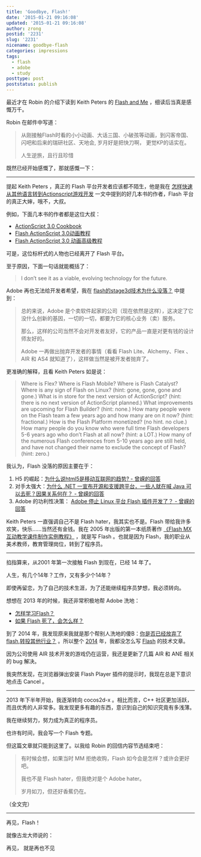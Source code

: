 ```yaml
---
title: 'Goodbye, Flash!'
date: '2015-01-21 09:16:08'
updated: '2015-01-21 09:16:08'
author: zrong
postid: '2231'
slug: '2231'
nicename: goodbye-flash
categories: impressions
tags:
  - flash
  - adobe
  - study
posttype: post
poststatus: publish
---
```



最近才在 Robin 的介绍下读到 Keith Peters 的 [Flash and Me][1] ，细读后当真是感慨万千。

Robin 在邮件中写道：

> 从刚接触Flash时看的小小动画、大话三国、小破孩等动画，到闪客帝国、闪吧和后来的瑞研社区、天地会, 岁月好是把快刀啊， 更觉KP的话实在。
>
> 人生逆旅，且行且珍惜

既然已经开始感慨了，那就感慨一下： <!--more-->

----

提起 Keith Peters ，真正的 Flash 平台开发者应该都不陌生，他是我在 [怎样快速从其他语言转到Actionscript游戏开发][2] 一文中提到的好几本书的作者，Flash 平台的真正大婶，哦不，大叔。

例如，下面几本书的作者都是这位大叔：

- [ActionScript 3.0 Cookbook][3]
- [Flash ActionScript 3.0动画教程][4]
- [Flash ActionScript 3.0 动画高级教程][5]

可是，这位标杆式的人物也已经离开了 Flash 平台。

至于原因，下面一句话就能概括了：

> I don’t see it as a viable, evolving technology for the future.

Adobe 再也无法给开发者希望，我在 [flash的stage3d技术为什么没落？][6] 中提到：

> 总的来说，Adobe 是个卖软件起家的公司（现在依然是这样），这决定了它没什么创新的基因，一切的一切，都要为它的核心业务（卖）服务。
>
> 那么，这样的公司当然不会对开发者友好，它的产品一直是对更有钱的设计师友好的。
>
> Adobe 一再做出抛弃开发者的事情（看看 Flash Lite、Alchemy、Flex 、AIR 和 AS4 就知道了），这样做当然是被开发者抛弃了。

更准确的解释，且看 Keith Peters 如是说：

> Where is Flex? Where is Flash Mobile? Where is Flash Catalyst? Where is any sign of Flash on Linux? (hint: gone, gone, gone and gone.) What is in store for the next version of ActionScript? (hint: there is no next version of ActionScript planned.) What improvements are upcoming for Flash Builder? (hint: none.) How many people were on the Flash team a few years ago and how many are on it now? (hint: fractional.) How is the Flash Platform monetized? (no hint. no clue.) How many people do you know who were full time Flash developers 5-6 years ago who don’t Flash at all now? (hint: a LOT.) How many of the numerous Flash conferences from 5-10 years ago are still held, and have not changed their name to exclude the concept of Flash? (hint: zero.)

我认为，Flash 没落的原因主要在于：

1. H5 的崛起：[为什么说html5是移动互联网的趋势? - 曾嵘的回答][7]
2. 对手太强大：[为什么 .NET 一宣布开源和支援跨平台，一些人就在喊 Java 可以去死？因果关系何在？ - 曾嵘的回答][8]
3. Adobe 的功利性决策： [Adobe 停止 Linux 平台 Flash 插件开发了？ - 曾嵘的回答][9]

Keith Peters 一直强调自己不是 Flash hater，我其实也不是。Flash 带给我许多欢笑，快乐……当然还有金钱。我在 2005 年出版的第一本纸质著作 [《Flash MX互动教学课件制作实例教程》][15] ，就是写 Flash 。也就是因为 Flash，我的职业从美术教师，教育管理岗位，转到了程序员。

----

掐指算来，从2001 年第一次接触 Flash 到现在，已经 14 年了。

人生，有几个14年？工作，又有多少个14年？

即使再留恋，为了自己的技术生涯，为了还能继续程序员梦想，我必须转向。

想想在 2013 年的时候，我还非常积极地帮 Adobe 洗地：

- [怎样学习Flash？][12]
- [如果 Flash 死了，会怎么样？][13]

到了 2014 年，我发现原来我就是那个帮别人洗地的傻B：[你是否已经放弃了flash,转投其他行业？][14] 。所以整个 [2014][10] 年，我都没怎么写 [Flash][11] 的技术文章。

因为公司使用 AIR 技术开发的游戏仍在运营，我还是更新了几篇 AIR 和 ANE 相关的 bug 解决。

我突然发现，在浏览器弹出安装 Flash Player 插件的提示时，我现在总是下意识地点击 Cancel 。

----

2013 年下半年开始，我逐渐转向 cocos2d-x 。相比而言，C++ 社区更加活跃，而且优秀的人非常多。我发现更多有趣的东西，意识到自己的知识究竟有多浅薄。

我在继续努力，努力成为真正的程序员。

也许有时间，我会写一个 Flash 专题。

但这篇文章就只能到这里了。以我给 Robin 的回信内容节选结束吧：

> 有时候会想，如果当时 MM 拒绝收购，Flash 如今会是怎样？或许会更好吧。
>
> 我也不是 Flash hater，但我绝对是个 Adobe hater。
>
> 岁月如刀，但还好香蕉仍在。

（全文完）

----

再见，Flash！

就像古龙大师说的：

再见， 就是再也不见

[1]: http://www.bit-101.com/blog/?p=3957
[2]: https://blog.zengrong.net/post/1471.html '怎样快速从其他语言转到Actionscript游戏开发'
[3]: http://book.douban.com/subject/1757299/ 'ActionScript 3.0 Cookbook'
[4]: http://book.douban.com/subject/3016575/ 'Flash ActionScript 3.0动画教程'
[5]: http://book.douban.com/subject/4175538/ 'Flash ActionScript 3.0 动画高级教程'
[6]: http://www.zhihu.com/question/27285839/answer/35997848
[7]: http://www.zhihu.com/question/26496669/answer/33019302
[8]: http://www.zhihu.com/question/26601888/answer/33426870
[9]: http://www.zhihu.com/question/20080547/answer/34511289
[10]: https://blog.zengrong.net/archive/date/2014/
[11]: https://blog.zengrong.net/tag/flash/
[12]: https://blog.zengrong.net/post/1909.html
[13]: https://blog.zengrong.net/post/1914.html
[14]: https://blog.zengrong.net/post/2025.html
[15]: http://product.china-pub.com/18550

